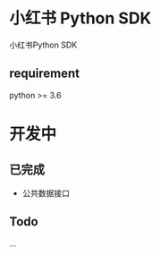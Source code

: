 # 小红书 Python SDK

小红书Python SDK

## requirement

python >= 3.6

# 开发中

## 已完成

* 公共数据接口

## Todo

...